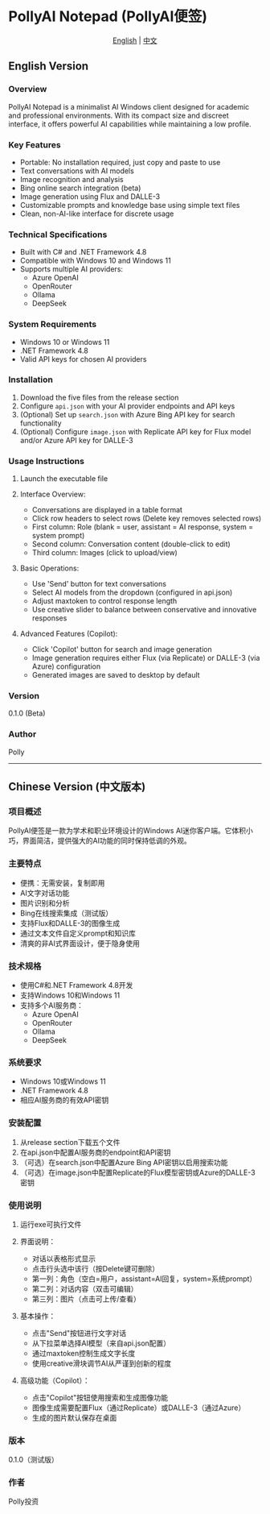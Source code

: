# PollyAI Notepad (PollyAI便签)

<div align="center">

[English](#english-version) | [中文](#chinese-version)

</div>

<a id="english-version"></a>
## English Version

### Overview
PollyAI Notepad is a minimalist AI Windows client designed for academic and professional environments. With its compact size and discreet interface, it offers powerful AI capabilities while maintaining a low profile.

### Key Features
- Portable: No installation required, just copy and paste to use
- Text conversations with AI models
- Image recognition and analysis
- Bing online search integration (beta)
- Image generation using Flux and DALLE-3
- Customizable prompts and knowledge base using simple text files
- Clean, non-AI-like interface for discrete usage

### Technical Specifications
- Built with C# and .NET Framework 4.8
- Compatible with Windows 10 and Windows 11
- Supports multiple AI providers:
  - Azure OpenAI
  - OpenRouter
  - Ollama
  - DeepSeek

### System Requirements
- Windows 10 or Windows 11
- .NET Framework 4.8
- Valid API keys for chosen AI providers

### Installation
1. Download the five files from the release section
2. Configure `api.json` with your AI provider endpoints and API keys
3. (Optional) Set up `search.json` with Azure Bing API key for search functionality
4. (Optional) Configure `image.json` with Replicate API key for Flux model and/or Azure API key for DALLE-3

### Usage Instructions
1. Launch the executable file
2. Interface Overview:
   - Conversations are displayed in a table format
   - Click row headers to select rows (Delete key removes selected rows)
   - First column: Role (blank = user, assistant = AI response, system = system prompt)
   - Second column: Conversation content (double-click to edit)
   - Third column: Images (click to upload/view)

3. Basic Operations:
   - Use 'Send' button for text conversations
   - Select AI models from the dropdown (configured in api.json)
   - Adjust maxtoken to control response length
   - Use creative slider to balance between conservative and innovative responses

4. Advanced Features (Copilot):
   - Click 'Copilot' button for search and image generation
   - Image generation requires either Flux (via Replicate) or DALLE-3 (via Azure) configuration
   - Generated images are saved to desktop by default

### Version
0.1.0 (Beta)

### Author
Polly

---

<a id="chinese-version"></a>
## Chinese Version (中文版本)

### 项目概述
PollyAI便签是一款为学术和职业环境设计的Windows AI迷你客户端。它体积小巧，界面简洁，提供强大的AI功能的同时保持低调的外观。

### 主要特点
- 便携：无需安装，复制即用
- AI文字对话功能
- 图片识别和分析
- Bing在线搜索集成（测试版）
- 支持Flux和DALLE-3的图像生成
- 通过文本文件自定义prompt和知识库
- 清爽的非AI式界面设计，便于隐身使用

### 技术规格
- 使用C#和.NET Framework 4.8开发
- 支持Windows 10和Windows 11
- 支持多个AI服务商：
  - Azure OpenAI
  - OpenRouter
  - Ollama
  - DeepSeek

### 系统要求
- Windows 10或Windows 11
- .NET Framework 4.8
- 相应AI服务商的有效API密钥

### 安装配置
1. 从release section下载五个文件
2. 在api.json中配置AI服务商的endpoint和API密钥
3. （可选）在search.json中配置Azure Bing API密钥以启用搜索功能
4. （可选）在image.json中配置Replicate的Flux模型密钥或Azure的DALLE-3密钥

### 使用说明
1. 运行exe可执行文件
2. 界面说明：
   - 对话以表格形式显示
   - 点击行头选中该行（按Delete键可删除）
   - 第一列：角色（空白=用户，assistant=AI回复，system=系统prompt）
   - 第二列：对话内容（双击可编辑）
   - 第三列：图片（点击可上传/查看）

3. 基本操作：
   - 点击"Send"按钮进行文字对话
   - 从下拉菜单选择AI模型（来自api.json配置）
   - 通过maxtoken控制生成文字长度
   - 使用creative滑块调节AI从严谨到创新的程度

4. 高级功能（Copilot）：
   - 点击"Copilot"按钮使用搜索和生成图像功能
   - 图像生成需要配置Flux（通过Replicate）或DALLE-3（通过Azure）
   - 生成的图片默认保存在桌面

### 版本
0.1.0（测试版）

### 作者
Polly投资
